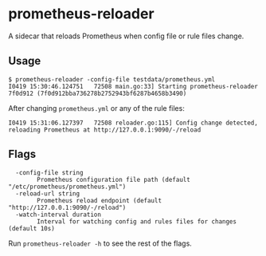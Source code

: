 # prometheus-reloader

A sidecar that reloads Prometheus when config file or rule files change.


## Usage

```
$ prometheus-reloader -config-file testdata/prometheus.yml
I0419 15:30:46.124751   72508 main.go:33] Starting prometheus-reloader 7f0d912 (7f0d912bba736278b2752943bf6287b4658b3490)
```

After changing `prometheus.yml` or any of the rule files:

```
I0419 15:31:06.127397   72508 reloader.go:115] Config change detected, reloading Prometheus at http://127.0.0.1:9090/-/reload
```

## Flags

```
  -config-file string
    	Prometheus configuration file path (default "/etc/prometheus/prometheus.yml")
  -reload-url string
    	Prometheus reload endpoint (default "http://127.0.0.1:9090/-/reload")
  -watch-interval duration
    	Interval for watching config and rules files for changes (default 10s)
```

Run `prometheus-reloader -h` to see the rest of the flags.
